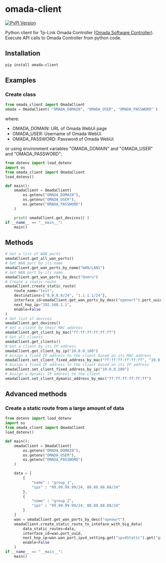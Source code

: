 # omada-client
[![PyPI Version](https://img.shields.io/pypi/v/omada-client)](https://pypi.org/project/omada-client)

Python client for Tp-Link Omada Controller ([Omada Software Controller](https://www.tp-link.com/business-networking/omada-sdn-controller/omada-software-controller/)).
Execute API calls to Omada Controller from python code.

## Installation
```bash
pip install omada-client
```

## Examples
### Create class
```python
from omada_client import OmadaClient
omada = OmadaClient( "OMADA_DOMAIN", "OMADA_USER", "OMADA_PASSWORD" )
```
where:
- OMADA_DOMAIN: URL of Omada WebUi page
- OMADA_USER: Username of Omada WebUi
- OMADA_PASSWORD: Password of Omada WebUi

or using environment variables "OMADA_DOMAIN" and "OMADA_USER" and "OMADA_PASSWORD":
```python
from dotenv import load_dotenv
import os
from omada_client import OmadaClient
load_dotenv()

def main():
    omadaClient = OmadaClient( 
        os.getenv("OMADA_DOMAIN"), 
        os.getenv("OMADA_USER"), 
        os.getenv("OMADA_PASSWORD")
    )

    print( omadaClient.get_devices() )
if __name__ == "__main__":
    main() 
```

## Methods
```python
# Get a list of WAN ports
omadaClient.get_all_wan_ports()
# Get WAN port by its name
omadaClient.get_wan_ports_by_name("WAN/LAN1")
# Get WAN port by its name
omadaClient.get_wan_ports_by_desc("domru")
# Create a static route
omadaClient.create_static_route(
    route_name="test",
    destinations=["8.8.8.8/24", "1.1.1.1/24"],
    interface_id=omadaClient.get_wan_ports_by_desc("openwrt").port_uuid,
    next_hop_ip="192.168.1.1",
    enable=False
)
# Get list of devices
omadaClient.get_devices()
# Get a client by their MAC address
omadaClient.get_client_by_mac("ff:ff:ff:ff:ff:ff")
# Get all clients
omadaClient.get_clients()
# Get a client by its IP address
omadaClient.get_client_by_ip("10.0.0.100")
# Assign a fixed IP address to the client based on its MAC address
omadaClient.set_client_fixed_address_by_mac("ff:ff:ff:ff:ff:ff", "10.0.0.100")
# Assign a fixed IP address to the client based on its IP address
omadaClient.set_client_fixed_address_by_ip("10.0.0.100")
# Assign a dynamic IP address to the client
omadaClient.set_client_dymanic_address_by_mac("ff:ff:ff:ff:ff:ff")
```

## Advanced methods
### Create a static route from a large amount of data
```python
from dotenv import load_dotenv
import os
from omada_client import OmadaClient
load_dotenv()

def main():
    omadaClient = OmadaClient( 
        os.getenv("OMADA_DOMAIN"), 
        os.getenv("OMADA_USER"), 
        os.getenv("OMADA_PASSWORD")
    )

    data = [
        {
            "name" : "group_1",
            "ips" : "99.99.99.99/24, 88.88.88.88/24"
        },
        {
            "name" : "group_2",
            "ips" : "99.99.99.99/24, 88.88.88.88/24"
        }
    ]
    wan = omadaClient.get_wan_ports_by_desc("openwrt")
    omadaClient.create_static_route_to_inteface_with_big_data(
        data_static_routes=data,
        interface_id=wan.port_uuid,
        next_hop_ip=wan.wan_port_ipv4_setting.get("ipv4Static").get("gateway"),
        enable=False
    )
if __name__ == "__main__":
    main() 
```